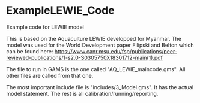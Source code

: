 # ExampleLEWIE_Code
Example code for LEWIE model

This is based on the Aquaculture LEWIE developped for Myanmar. 
The model was used for the World Development paper Filipski and Belton which can be found here: 
https://www.canr.msu.edu/fsp/publications/peer-reviewed-publications/1-s2.0-S0305750X18301712-main(1).pdf 


The file to run in GAMS is the one called "AQ_LEWIE_maincode.gms".  All other files are called from that one. 

The most important include file is "includes/3_Model.gms".  It has the actual model statement.  The rest is all calibration/running/reporting. 
